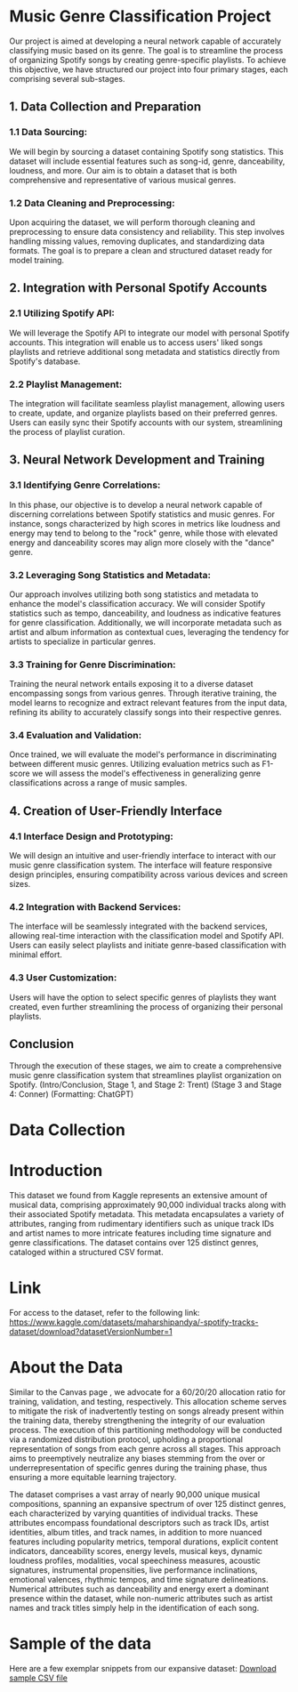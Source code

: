 # Music Genre Classification Project

Our project is aimed at developing a neural network capable of accurately classifying music based on its genre. The goal is to streamline the process of organizing Spotify songs by creating genre-specific playlists. To achieve this objective, we have structured our project into four primary stages, each comprising several sub-stages. 

## 1. Data Collection and Preparation

### 1.1 Data Sourcing:
We will begin by sourcing a dataset containing Spotify song statistics. This dataset will include essential features such as song-id, genre, danceability, loudness, and more. Our aim is to obtain a dataset that is both comprehensive and representative of various musical genres.

### 1.2 Data Cleaning and Preprocessing:
Upon acquiring the dataset, we will perform thorough cleaning and preprocessing to ensure data consistency and reliability. This step involves handling missing values, removing duplicates, and standardizing data formats. The goal is to prepare a clean and structured dataset ready for model training.

## 2. Integration with Personal Spotify Accounts

### 2.1 Utilizing Spotify API:
We will leverage the Spotify API to integrate our model with personal Spotify accounts. This integration will enable us to access users' liked songs playlists and retrieve additional song metadata and statistics directly from Spotify's database.

### 2.2 Playlist Management:
The integration will facilitate seamless playlist management, allowing users to create, update, and organize playlists based on their preferred genres. Users can easily sync their Spotify accounts with our system, streamlining the process of playlist curation.

## 3. Neural Network Development and Training

### 3.1 Identifying Genre Correlations:
In this phase, our objective is to develop a neural network capable of discerning correlations between Spotify statistics and music genres. For instance, songs characterized by high scores in metrics like loudness and energy may tend to belong to the "rock" genre, while those with elevated energy and danceability scores may align more closely with the "dance" genre.

### 3.2 Leveraging Song Statistics and Metadata:
Our approach involves utilizing both song statistics and metadata to enhance the model's classification accuracy. We will consider Spotify statistics such as tempo, danceability, and loudness as indicative features for genre classification. Additionally, we will incorporate metadata such as artist and album information as contextual cues, leveraging the tendency for artists to specialize in particular genres.

### 3.3 Training for Genre Discrimination:
Training the neural network entails exposing it to a diverse dataset encompassing songs from various genres. Through iterative training, the model learns to recognize and extract relevant features from the input data, refining its ability to accurately classify songs into their respective genres.

### 3.4 Evaluation and Validation:
Once trained, we will evaluate the model's performance in discriminating between different music genres. Utilizing evaluation metrics such as F1-score we will assess the model's effectiveness in generalizing genre classifications across a range of music samples. 

## 4. Creation of User-Friendly Interface

### 4.1 Interface Design and Prototyping:
We will design an intuitive and user-friendly interface to interact with our music genre classification system. The interface will feature responsive design principles, ensuring compatibility across various devices and screen sizes.

### 4.2 Integration with Backend Services:
The interface will be seamlessly integrated with the backend services, allowing real-time interaction with the classification model and Spotify API. Users can easily select playlists and initiate genre-based classification with minimal effort.

### 4.3 User Customization:
Users will have the option to select specific genres of playlists they want created, even further streamlining the process of organizing their personal playlists.

## Conclusion

Through the execution of these stages, we aim to create a comprehensive music genre classification system that streamlines playlist organization on Spotify.
(Intro/Conclusion, Stage 1, and Stage 2: Trent)
(Stage 3 and Stage 4: Conner)
(Formatting: ChatGPT)

# Data Collection

# Introduction
This dataset we found from Kaggle represents an extensive amount of musical data, comprising approximately 90,000 individual tracks along with their associated Spotify metadata. This metadata encapsulates a variety of attributes, ranging from rudimentary identifiers such as unique track IDs and artist names to more intricate features including time signature and genre classifications. The dataset contains over 125 distinct genres, cataloged within a structured CSV format.

# Link
For access to the dataset, refer to the following link: 
https://www.kaggle.com/datasets/maharshipandya/-spotify-tracks-dataset/download?datasetVersionNumber=1

# About the Data
Similar to the Canvas page , we advocate for a 60/20/20 allocation ratio for training, validation, and testing, respectively. This allocation scheme serves to mitigate the risk of inadvertently testing on songs already present within the training data, thereby strengthening the integrity of our evaluation process. The execution of this partitioning methodology will be conducted via a randomized distribution protocol, upholding a proportional representation of songs from each genre across all stages. This approach aims to preemptively neutralize any biases stemming from the over or underrepresentation of specific genres during the training phase, thus ensuring a more equitable learning trajectory.

The dataset comprises a vast array of nearly 90,000 unique musical compositions, spanning an expansive spectrum of over 125 distinct genres, each characterized by varying quantities of individual tracks. These attributes encompass foundational descriptors such as track IDs, artist identities, album titles, and track names, in addition to more nuanced features including popularity metrics, temporal durations, explicit content indicators, danceability scores, energy levels, musical keys, dynamic loudness profiles, modalities, vocal speechiness measures, acoustic signatures, instrumental propensities, live performance inclinations, emotional valences, rhythmic tempos, and time signature delineations. Numerical attributes such as danceability and energy exert a dominant presence within the dataset, while non-numeric attributes such as artist names and track titles simply help in the identification of each song.

# Sample of the data
Here are a few exemplar snippets from our expansive dataset:
[Download sample CSV file](sample.csv)
